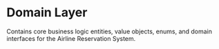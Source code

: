 # Domain Layer

Contains core business logic entities, value objects, enums, and domain interfaces for the Airline Reservation System.
